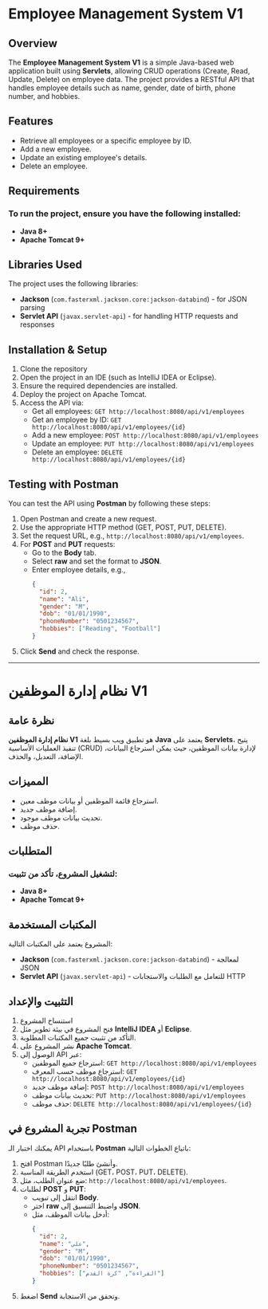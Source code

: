 # Employee Management System V1

## Overview
The **Employee Management System V1** is a simple Java-based web application built using **Servlets**, allowing CRUD operations (Create, Read, Update, Delete) on employee data. The project provides a RESTful API that handles employee details such as name, gender, date of birth, phone number, and hobbies.

## Features
- Retrieve all employees or a specific employee by ID.
- Add a new employee.
- Update an existing employee's details.
- Delete an employee.

## Requirements
### To run the project, ensure you have the following installed:
- **Java 8+**
- **Apache Tomcat 9+**

## Libraries Used
The project uses the following libraries:
- **Jackson** (`com.fasterxml.jackson.core:jackson-databind`) - for JSON parsing
- **Servlet API** (`javax.servlet-api`) - for handling HTTP requests and responses

## Installation & Setup
1. Clone the repository
2. Open the project in an IDE (such as IntelliJ IDEA or Eclipse).
3. Ensure the required dependencies are installed.
4. Deploy the project on Apache Tomcat.
5. Access the API via:
   - Get all employees: `GET http://localhost:8080/api/v1/employees`
   - Get an employee by ID: `GET http://localhost:8080/api/v1/employees/{id}`
   - Add a new employee: `POST http://localhost:8080/api/v1/employees`
   - Update an employee: `PUT http://localhost:8080/api/v1/employees`
   - Delete an employee: `DELETE http://localhost:8080/api/v1/employees/{id}`

## Testing with Postman
You can test the API using **Postman** by following these steps:
1. Open Postman and create a new request.
2. Use the appropriate HTTP method (GET, POST, PUT, DELETE).
3. Set the request URL, e.g., `http://localhost:8080/api/v1/employees`.
4. For **POST** and **PUT** requests:
   - Go to the **Body** tab.
   - Select **raw** and set the format to **JSON**.
   - Enter employee details, e.g.,
     ```json
     {
       "id": 2,
       "name": "Ali",
       "gender": "M",
       "dob": "01/01/1990",
       "phoneNumber": "0501234567",
       "hobbies": ["Reading", "Football"]
     }
     ```
5. Click **Send** and check the response.

---

# نظام إدارة الموظفين V1

## نظرة عامة
**نظام إدارة الموظفين V1** هو تطبيق ويب بسيط بلغة **Java** يعتمد على **Servlets**، يتيح تنفيذ العمليات الأساسية (CRUD) لإدارة بيانات الموظفين، حيث يمكن استرجاع البيانات، الإضافة، التعديل، والحذف.

## المميزات
- استرجاع قائمة الموظفين أو بيانات موظف معين.
- إضافة موظف جديد.
- تحديث بيانات موظف موجود.
- حذف موظف.

## المتطلبات
### لتشغيل المشروع، تأكد من تثبيت:
- **Java 8+**
- **Apache Tomcat 9+**

## المكتبات المستخدمة
المشروع يعتمد على المكتبات التالية:
- **Jackson** (`com.fasterxml.jackson.core:jackson-databind`) - لمعالجة JSON
- **Servlet API** (`javax.servlet-api`) - للتعامل مع الطلبات والاستجابات HTTP

## التثبيت والإعداد
1. استنساخ المشروع
2. فتح المشروع في بيئة تطوير مثل **IntelliJ IDEA** أو **Eclipse**.
3. التأكد من تثبيت جميع المكتبات المطلوبة.
4. نشر المشروع على **Apache Tomcat**.
5. الوصول إلى API عبر:
   - استرجاع جميع الموظفين: `GET http://localhost:8080/api/v1/employees`
   - استرجاع موظف حسب المعرف: `GET http://localhost:8080/api/v1/employees/{id}`
   - إضافة موظف جديد: `POST http://localhost:8080/api/v1/employees`
   - تحديث بيانات موظف: `PUT http://localhost:8080/api/v1/employees`
   - حذف موظف: `DELETE http://localhost:8080/api/v1/employees/{id}`

## تجربة المشروع في Postman
يمكنك اختبار الـ API باستخدام **Postman** باتباع الخطوات التالية:
1. افتح Postman وأنشئ طلبًا جديدًا.
2. استخدم الطريقة المناسبة (GET، POST، PUT، DELETE).
3. ضع عنوان الطلب، مثل: `http://localhost:8080/api/v1/employees`.
4. لطلبات **POST** و **PUT**:
   - انتقل إلى تبويب **Body**.
   - اختر **raw** واضبط التنسيق إلى **JSON**.
   - أدخل بيانات الموظف، مثل:
     ```json
     {
       "id": 2,
       "name": "علي",
       "gender": "M",
       "dob": "01/01/1990",
       "phoneNumber": "0501234567",
       "hobbies": ["القراءة", "كرة القدم"]
     }
     ```
5. اضغط **Send** وتحقق من الاستجابة.

